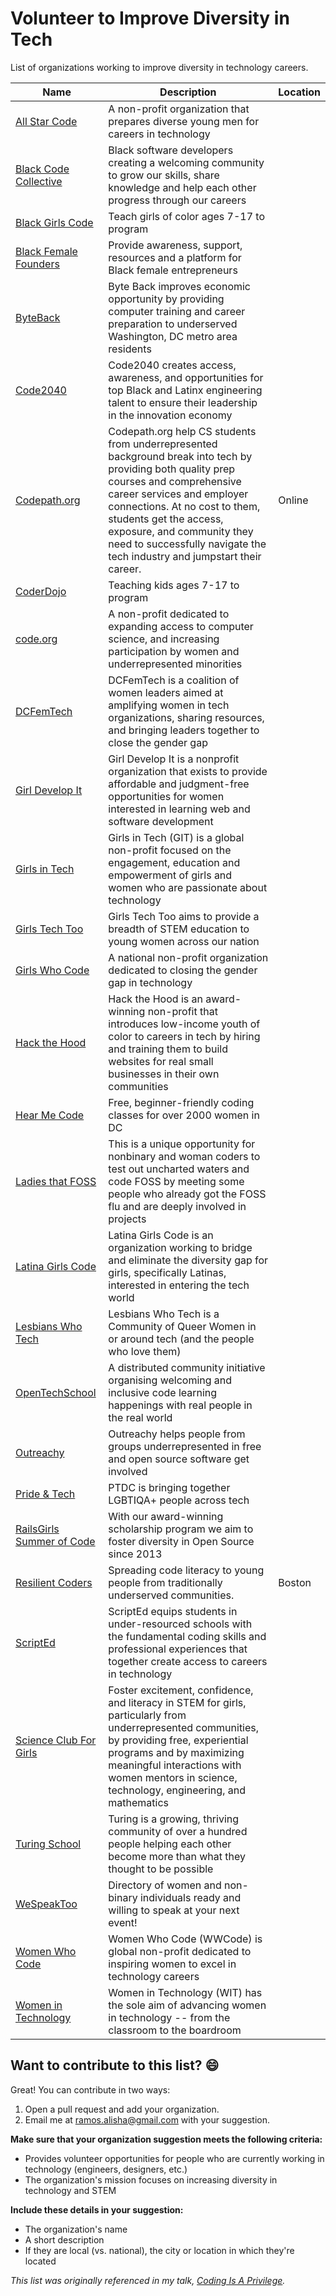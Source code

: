 # Volunteer to Improve Diversity in Tech
List of organizations working to improve diversity in technology careers.

| Name  | Description | Location |
| ------------- | ------------- | ------------- |
| [All Star Code](http://www.allstarcode.org/) | A non-profit organization that prepares diverse young men for careers in technology | |
| [Black Code Collective](https://www.meetup.com/Black-Code-Collective/) | Black software developers creating a welcoming community to grow our skills, share knowledge and help each other progress through our careers | |
| [Black Girls Code](http://www.blackgirlscode.com/) | Teach girls of color ages 7-17 to program | |
| [Black Female Founders](http://www.blackfemalefounders.org/) | Provide awareness, support, resources and a platform for Black female entrepreneurs | |
| [ByteBack](https://byteback.org/) | Byte Back improves economic opportunity by providing computer training and career preparation to underserved Washington, DC metro area residents | |
| [Code2040](http://code2040.org) | Code2040 creates access, awareness, and opportunities for top Black and Latinx engineering talent to ensure their leadership in the innovation economy | |
| [Codepath.org](https://www.codepath.org) | Codepath.org help CS students from underrepresented background break into tech by providing both quality prep courses and comprehensive career services and employer connections. At no cost to them, students get the access, exposure, and community they need to successfully navigate the tech industry and jumpstart their career. | Online |
| [CoderDojo](https://coderdojo.com/) | Teaching kids ages 7-17 to program | |
| [code.org](http://code.org) | A non-profit dedicated to expanding access to computer science, and increasing participation by women and underrepresented minorities | |
| [DCFemTech](https://dcfemtech.github.io/) | DCFemTech is a coalition of women leaders aimed at amplifying women in tech organizations, sharing resources, and bringing leaders together to close the gender gap | |
| [Girl Develop It](https://www.girldevelopit.com/) | Girl Develop It is a nonprofit organization that exists to provide affordable and judgment-free opportunities for women interested in learning web and software development | |
| [Girls in Tech](http://girlsintech.org/) | Girls in Tech (GIT) is a global non-profit focused on the engagement, education and empowerment of girls and women who are passionate about technology | |
| [Girls Tech Too](http://girlstechtoo.org/) | Girls Tech Too aims to provide a breadth of STEM education to young women across our nation | |
| [Girls Who Code](https://girlswhocode.com/) | A national non-profit organization dedicated to closing the gender gap in technology | |
| [Hack the Hood](http://www.hackthehood.org/) | Hack the Hood is an award-winning non-profit that introduces low-income youth of color to careers in tech by hiring and training them to build websites for real small businesses in their own communities | |
| [Hear Me Code](http://hearmecode.com/) | Free, beginner-friendly coding classes for over 2000 women in DC | |
| [Ladies that FOSS](https://www.wikimedia.de/wiki/LadiesthatFOSS) | This is a unique opportunity for nonbinary and woman coders to test out uncharted waters and code FOSS by meeting some people who already got the FOSS flu and are deeply involved in projects | |
| [Latina Girls Code](http://www.latinagirlscode.org/) | Latina Girls Code is an organization working to bridge and eliminate the diversity gap for girls, specifically Latinas, interested in entering the tech world | |
| [Lesbians Who Tech](http://lesbianswhotech.org/) | Lesbians Who Tech is a Community of Queer Women in or around tech (and the people who love them) | |
| [OpenTechSchool](http://www.opentechschool.org/) | A distributed community initiative organising welcoming and inclusive code learning happenings with real people in the real world | |
| [Outreachy](https://www.gnome.org/outreachy/) | Outreachy helps people from groups underrepresented in free and open source software get involved | |
| [Pride & Tech](https://www.meetup.com/pridetechdc/) | PTDC is bringing together LGBTIQA+ people across tech | |
| [RailsGirls Summer of Code](http://railsgirlssummerofcode.org/) | With our award-winning scholarship program we aim to foster diversity in Open Source since 2013 | |
| [Resilient Coders](http://www.resilientcoders.org/) | Spreading code literacy to young people from traditionally underserved communities. | Boston |
| [ScriptEd](https://scripted.org/) | ScriptEd equips students in under-resourced schools with the fundamental coding skills and professional experiences that together create access to careers in technology | |
| [Science Club For Girls](http://www.scienceclubforgirls.org) | Foster excitement, confidence, and literacy in STEM for girls, particularly from underrepresented communities, by providing free, experiential programs and by maximizing meaningful interactions with women mentors in science, technology, engineering, and mathematics | |
| [Turing School](https://www.turing.io/) | Turing is a growing, thriving community of over a hundred people helping each other become more than what they thought to be possible | |
| [WeSpeakToo](http://wespeaktoo.org/) | Directory of women and non-binary individuals ready and willing to speak at your next event! | |
| [Women Who Code](https://www.womenwhocode.com/) | Women Who Code (WWCode) is global non-profit dedicated to inspiring women to excel in technology careers | |
| [Women in Technology](http://www.womenintechnology.org/) | Women in Technology (WIT) has the sole aim of advancing women in technology -- from the classroom to the boardroom | |

## Want to contribute to this list? :smile:
Great! You can contribute in two ways:

1. Open a pull request and add your organization.
2. Email me at ramos.alisha@gmail.com with your suggestion.

**Make sure that your organization suggestion meets the following criteria:**
* Provides volunteer opportunities for people who are currently working in technology (engineers, designers, etc.)
* The organization's mission focuses on increasing diversity in technology and STEM

**Include these details in your suggestion:**
* The organization's name
* A short description
* If they are local (vs. national), the city or location in which they're located

_This list was originally referenced in my talk, [Coding Is A Privilege](http://www.youtube.com/watch?v=PtKOzKNJF-s)._
